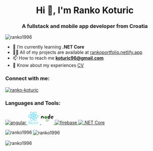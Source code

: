 <h1 align="center">Hi 👋, I'm Ranko Koturic</h1>
<h3 align="center">A fullstack and mobile app developer from Croatia</h3>

<p align="left"> <img src="https://komarev.com/ghpvc/?username=ranko1996&label=Profile%20views&color=0e75b6&style=flat" alt="ranko1996" /> </p>

- 🌱 I’m currently learning **.NET Core**
- 👨‍💻 All of my projects are available at [rankoportfolio.netlify.app](https://rankoportfolio.netlify.app/)
- 📫 How to reach me **koturic96@gmail.com**
- 📄 Know about my experiences [CV](https://drive.google.com/file/d/1HXPCrQmOgMRyvvuL33uYMj7dki8af-Ci/view?usp=sharing)

<h3 align="left">Connect with me:</h3>
<p align="left">
<a href="https://linkedin.com/in/ranko-koturic" target="blank"><img align="center" src="https://raw.githubusercontent.com/rahuldkjain/github-profile-readme-generator/master/src/images/icons/Social/linked-in-alt.svg" alt="ranko-koturic" height="30" width="40" /></a>
</p>

<h3 align="left">Languages and Tools:</h3>
<p align="left"> 
  <a href="https://angular.io" target="_blank" rel="noreferrer"> <img src="https://angular.io/assets/images/logos/angular/angular.svg" alt="angular" width="40" height="40"/> </a> 
  <a href="https://reactjs.org/" target="_blank" rel="noreferrer"> <img src="https://raw.githubusercontent.com/devicons/devicon/master/icons/react/react-original-wordmark.svg" alt="react" width="40" height="40"/> </a> 
  <a href="https://nodejs.org" target="_blank" rel="noreferrer"> <img src="https://raw.githubusercontent.com/devicons/devicon/master/icons/nodejs/nodejs-original-wordmark.svg" alt="nodejs" width="40" height="40"/> </a> 
  <a href="https://firebase.google.com" target="_blank" rel="noreferrer"> <img src="https://www.vectorlogo.zone/logos/firebase/firebase-icon.svg" alt="firebase" width="40" height="40"/> </a> 
  <a href="https://dotnet.microsoft.com/" target="_blank" rel="noreferrer"> <img src="https://www.vectorlogo.zone/logos/dotnet/dotnet-icon.svg" alt=".NET Core" width="40" height="40"/> </a> 
</p>

<p><img align="left" src="https://github-readme-stats.vercel.app/api/top-langs?username=ranko1996&show_icons=true&locale=en&layout=compact" alt="ranko1996" /></p>

<p>&nbsp;<img align="center" src="https://github-readme-stats.vercel.app/api?username=ranko1996&show_icons=true&locale=en" alt="ranko1996" /></p>

<p><img align="center" src="https://github-readme-streak-stats.herokuapp.com/?user=ranko1996&" alt="ranko1996" /></p>
